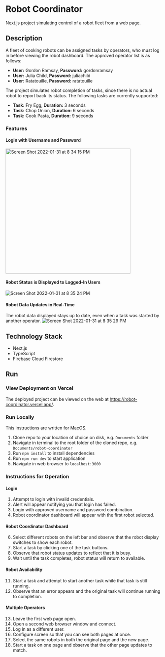 # Robot Coordinator

Next.js project simulating control of a robot fleet from a web page.

## Description

A fleet of cooking robots can be assigned tasks by operators, who must log in before viewing the robot dashboard. The approved operator list is as follows:

* **User:** Gordon Ramsay, **Password:** gordonramsay  
* **User:** Julia Child, **Password:** juliachild  
* **User:** Ratatouille, **Password:** ratatouille  

The project simulates robot completion of tasks, since there is no actual robot to report back its status. The following tasks are currently supported:

* **Task:** Fry Egg, **Duration:** 3 seconds  
* **Task:** Chop Onion, **Duration:** 6 seconds  
* **Task:** Cook Pasta, **Duration:** 9 seconds

### Features

#### Login with Username and Password
<img width="405" alt="Screen Shot 2022-01-31 at 8 34 15 PM" src="https://user-images.githubusercontent.com/75457552/151905183-f7912cce-e8eb-4847-a94b-789f9b70a10b.png">

#### Robot Status is Displayed to Logged-In Users
![Screen Shot 2022-01-31 at 8 35 24 PM](https://user-images.githubusercontent.com/75457552/151905182-b40d8da5-d8c8-4db5-af62-2eb13b490e88.png)

#### Robot Data Updates in Real-Time
The robot data displayed stays up to date, even when a task was started by another operator.
![Screen Shot 2022-01-31 at 8 35 29 PM](https://user-images.githubusercontent.com/75457552/151905180-9aee3013-8fe7-4261-9589-22a585b16a34.png)

## Technology Stack
* Next.js
* TypeScript
* Firebase Cloud Firestore

## Run

### View Deployment on Vercel

The deployed project can be viewed on the web at https://robot-coordinator.vercel.app/.

### Run Locally

This instructions are written for MacOS.

1. Clone repo to your location of choice on disk, e.g. `Documents` folder
2. Navigate in terminal to the root folder of the cloned repo, e.g. `Documents/robot-coordinator`
3. Run `npm install` to install dependencies
4. Run `npm run dev` to start application
5. Navigate in web browser to `localhost:3000`

### Instructions for Operation

#### Login

1. Attempt to login with invalid credentials.
2. Alert will appear notifying you that login has failed.
3. Login with approved username and password combination.
4. Robot coordinator dashboard will appear with the first robot selected.

#### Robot Coordinator Dashboard

6. Select different robots on the left bar and observe that the robot display switches to show each robot.
7. Start a task by clicking one of the task buttons.
8. Observe that robot status updates to reflect that it is busy.
9. Wait until the task completes, robot status will return to available.

#### Robot Availability

11. Start a task and attempt to start another task while that task is still running.
12. Observe that an error appears and the original task will continue running to completion.

#### Multiple Operators

13. Leave the first web page open.
14. Open a second web browser window and connect.
15. Log in as a different user.
16. Configure screen so that you can see both pages at once.
17. Select the same robots in both the original page and the new page.
18. Start a task on one page and observe that the other page updates to match.
